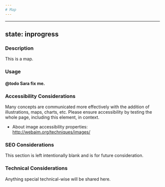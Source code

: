 ```yaml
---
# Map
---
```


---
state: inprogress
---
### Description
This is a map.

### Usage
#### @todo Sara fix me.

### Accessibility Considerations
Many concepts are communicated more effectively with the addition of illustrations, maps, charts, etc. Please ensure accessibility by testing the whole page, including this element, in context.

* About image accessibility properties: http://webaim.org/techniques/images/

### SEO Considerations
This section is left intentionally blank and is for future consideration.

### Technical Considerations
Anything special technical-wise will be shared here.
